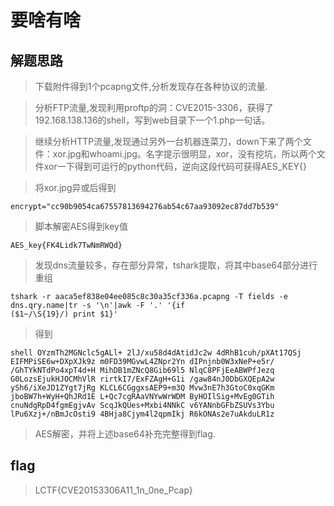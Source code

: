 # 要啥有啥

## 解题思路

> 下载附件得到1个pcapng文件,分析发现存在各种协议的流量.

> 分析FTP流量,发现利用proftp的洞：CVE2015-3306，获得了192.168.138.136的shell，写到web目录下一个1.php一句话。

> 继续分析HTTP流量,发现通过另外一台机器连菜刀，down下来了两个文件：xor.jpg和whoami.jpg。名字提示很明显，xor，没有挖坑，所以两个文件xor一下得到可运行的python代码，逆向这段代码可获得AES_KEY{}

> 将xor.jpg异或后得到

```
encrypt="cc90b9054ca67557813694276ab54c67aa93092ec87dd7b539"
```

> 脚本解密AES得到key值

```
AES_key{FK4Lidk7TwNmRWQd}
```

> 发现dns流量较多，存在部分异常，tshark提取，将其中base64部分进行重组

```
tshark -r aaca5ef838e04ee085c8c30a35cf336a.pcapng -T fields -e dns.qry.name|tr -s '\n'|awk -F '.' '{if
($1~/\S{19}/) print $1}'
```

> 得到

```
shell OYzmTh2MGNclc5gALl+ 2lJ/xu58d4dAtidJc2w 4dRhB1cuh/pXAt17QSj EIFMPiSE6w+DXpXJk9z m0FD39MGvwL4ZNpr2Yn dIPnjnb0W3xNeP+e5r/ /GhTYkNTdPo4xpT4d+H MihDB1mZNcQ8Gib69l5 NlqC8PFjEeABWPfJezq G0LozsEjukHJOCMhVlR rirtkI7/ExFZAgH+G1i /gaw84nJ0DbGXQEpA2w ySh6/iXeJD1ZYgt7jRg KLCL6CGggxsAEP9+m3Q Mvw3nE7h3GtoC0xqGKm jboBW7h+WyH+QhJRd1E L+Qc7cgRAaVNYwWrWDM ByHOIlSig+MvEg0GTih cnuNdgRpD4fgmEgjvAv ScqJkQUes+Mxbi4NNkC v6YANnbGFbZSUVs3Ybu lPu6Xzj+/nBmJcOsti9 4BHja8Cjym4l2qpmIkj R6kONAs2e7uAkduLR1z
```

> AES解密，并将上述base64补充完整得到flag.

## flag

> LCTF{CVE20153306A11_1n_0ne_Pcap}
